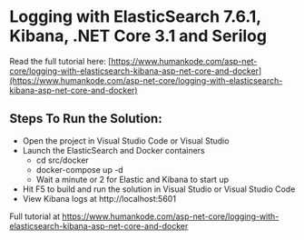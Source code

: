 # Logging with ElasticSearch 7.6.1, Kibana, .NET Core 3.1 and Serilog

Read the full tutorial here: [https://www.humankode.com/asp-net-core/logging-with-elasticsearch-kibana-asp-net-core-and-docker](https://www.humankode.com/asp-net-core/logging-with-elasticsearch-kibana-asp-net-core-and-docker)

## Steps To Run the Solution:
* Open the project in Visual Studio Code or Visual Studio
* Launch the ElasticSearch and Docker containers
    * cd src/docker
    * docker-compose up -d
    * Wait a minute or 2 for Elastic and Kibana to start up
* Hit F5 to build and run the solution in Visual Studio or Visual Studio Code
* View Kibana logs at http://localhost:5601

Full tutorial at https://www.humankode.com/asp-net-core/logging-with-elasticsearch-kibana-asp-net-core-and-docker